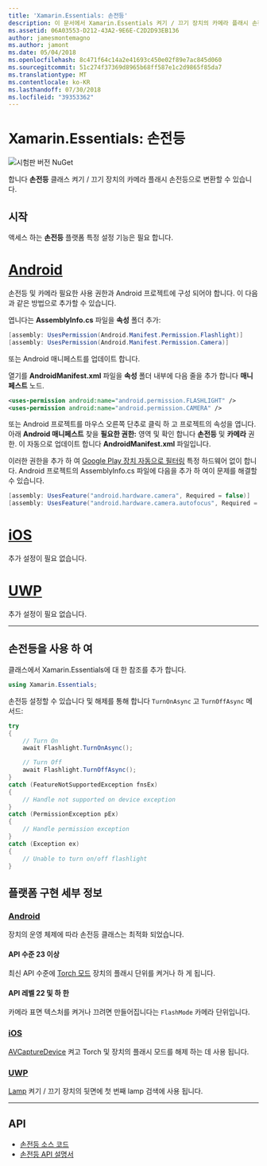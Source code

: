 ```yaml
---
title: 'Xamarin.Essentials: 손전등'
description: 이 문서에서 Xamarin.Essentials 켜기 / 끄기 장치의 카메라 플래시 손전등으로 변환할 수 있는 손전등 클래스를 설명 합니다.
ms.assetid: 06A03553-D212-43A2-9E6E-C2D2D93EB136
author: jamesmontemagno
ms.author: jamont
ms.date: 05/04/2018
ms.openlocfilehash: 8c471f64c14a2e41693c450e02f89e7ac845d060
ms.sourcegitcommit: 51c274f37369d8965b68ff587e1c2d9865f85da7
ms.translationtype: MT
ms.contentlocale: ko-KR
ms.lasthandoff: 07/30/2018
ms.locfileid: "39353362"
---
```

# <a name="xamarinessentials-flashlight"></a>Xamarin.Essentials: 손전등

![시험판 버전 NuGet](~/media/shared/pre-release.png)

합니다 **손전등** 클래스 켜기 / 끄기 장치의 카메라 플래시 손전등으로 변환할 수 있습니다.

## <a name="getting-started"></a>시작

액세스 하는 **손전등** 플랫폼 특정 설정 기능은 필요 합니다.

# <a name="androidtabandroid"></a>[Android](#tab/android)

손전등 및 카메라 필요한 사용 권한과 Android 프로젝트에 구성 되어야 합니다. 이 다음과 같은 방법으로 추가할 수 있습니다.

엽니다는 **AssemblyInfo.cs** 파일을 **속성** 폴더 추가:

```csharp
[assembly: UsesPermission(Android.Manifest.Permission.Flashlight)]
[assembly: UsesPermission(Android.Manifest.Permission.Camera)]
```

또는 Android 매니페스트를 업데이트 합니다.

열기를 **AndroidManifest.xml** 파일을 **속성** 폴더 내부에 다음 줄을 추가 합니다 **매니페스트** 노드.

```xml
<uses-permission android:name="android.permission.FLASHLIGHT" />
<uses-permission android:name="android.permission.CAMERA" />
```

또는 Android 프로젝트를 마우스 오른쪽 단추로 클릭 하 고 프로젝트의 속성을 엽니다. 아래 **Android 매니페스트** 찾을 **필요한 권한:** 영역 및 확인 합니다 **손전등** 및 **카메라** 권한. 이 자동으로 업데이트 합니다 **AndroidManifest.xml** 파일입니다.

이러한 권한을 추가 하 여 [Google Play 장치 자동으로 필터링](http://developer.android.com/guide/topics/manifest/uses-feature-element.html#permissions-features) 특정 하드웨어 없이 합니다. Android 프로젝트의 AssemblyInfo.cs 파일에 다음을 추가 하 여이 문제를 해결할 수 있습니다.

```csharp
[assembly: UsesFeature("android.hardware.camera", Required = false)]
[assembly: UsesFeature("android.hardware.camera.autofocus", Required = false)]
```

# <a name="iostabios"></a>[iOS](#tab/ios)

추가 설정이 필요 없습니다.

# <a name="uwptabuwp"></a>[UWP](#tab/uwp)

추가 설정이 필요 없습니다.

-----

## <a name="using-flashlight"></a>손전등을 사용 하 여

클래스에서 Xamarin.Essentials에 대 한 참조를 추가 합니다.

```csharp
using Xamarin.Essentials;
```

손전등 설정할 수 있습니다 및 해제를 통해 합니다 `TurnOnAsync` 고 `TurnOffAsync` 메서드:

```csharp
try
{
    // Turn On
    await Flashlight.TurnOnAsync();

    // Turn Off
    await Flashlight.TurnOffAsync();
}
catch (FeatureNotSupportedException fnsEx)
{
    // Handle not supported on device exception
}
catch (PermissionException pEx)
{
    // Handle permission exception
}
catch (Exception ex)
{
    // Unable to turn on/off flashlight
}
```

## <a name="platform-implementation-specifics"></a>플랫폼 구현 세부 정보

### <a name="androidtabandroid"></a>[Android](#tab/android)

장치의 운영 체제에 따라 손전등 클래스는 최적화 되었습니다.

#### <a name="api-level-23-and-higher"></a>API 수준 23 이상

최신 API 수준에 [Torch 모드](https://developer.android.com/reference/android/hardware/camera2/CameraManager.html#setTorchMode) 장치의 플래시 단위를 켜거나 하 게 됩니다.

#### <a name="api-level-22-and-lower"></a>API 레벨 22 및 하 한

카메라 표면 텍스처를 켜거나 끄려면 만들어집니다는 `FlashMode` 카메라 단위입니다. 

### <a name="iostabios"></a>[iOS](#tab/ios)

[AVCaptureDevice](https://developer.xamarin.com/api/type/AVFoundation.AVCaptureDevice/) 켜고 Torch 및 장치의 플래시 모드를 해제 하는 데 사용 됩니다.

### <a name="uwptabuwp"></a>[UWP](#tab/uwp)

[Lamp](https://docs.microsoft.com/en-us/uwp/api/windows.devices.lights.lamp) 켜기 / 끄기 장치의 뒷면에 첫 번째 lamp 검색에 사용 됩니다.

-----

## <a name="api"></a>API

- [손전등 소스 코드](https://github.com/xamarin/Essentials/tree/master/Xamarin.Essentials/Flashlight)
- [손전등 API 설명서](xref:Xamarin.Essentials.Flashlight)
